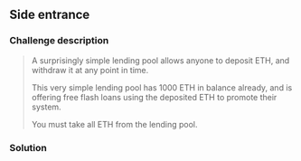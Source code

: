 ## Side entrance

### Challenge description

> A surprisingly simple lending pool allows anyone to deposit ETH, and withdraw it at any point in time.
>
> This very simple lending pool has 1000 ETH in balance already, and is offering free flash loans using the deposited ETH to promote their system.
>
> You must take all ETH from the lending pool.

### Solution

